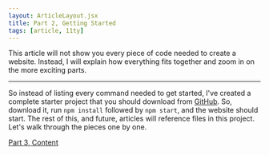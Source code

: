 ```yaml
---
layout: ArticleLayout.jsx
title: Part 2, Getting Started
tags: [article, 11ty]
---
```


This article will not show you every piece of code needed to create a website. Instead, I will explain how everything fits together and zoom in on the more exciting parts.

---
So instead of listing every command needed to get started, I've created a complete starter project that you should download from [GitHub](https://github.com/joakimkemeny/demo.11ty). So, download it, run `npm install` followed by `npm start`, and the website should start. The rest of this, and future, articles will reference files in this project. Let's walk through the pieces one by one.

[Part 3, Content](/blog/2022-10-04-content/)
